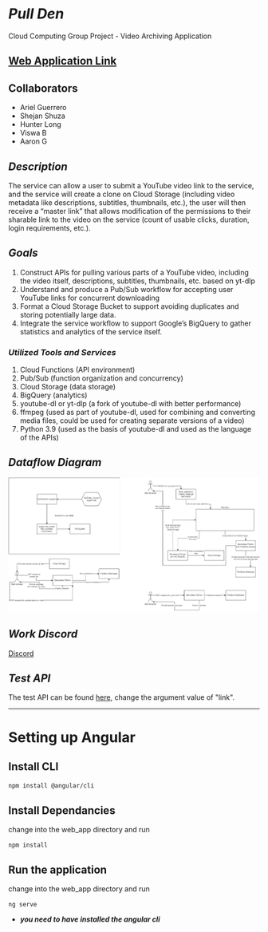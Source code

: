 # ***Pull Den***

Cloud Computing Group Project - Video Archiving Application

## [Web Application Link](https://pull-den-web-app-prdbw7yvpq-uc.a.run.app/) 

## **Collaborators**

* Ariel Guerrero
* Shejan Shuza
* Hunter Long
* Viswa B
* Aaron G

## ***Description***

The service can allow a user to submit a YouTube video link to the service, and the service will create a
clone on Cloud Storage (including video metadata like descriptions, subtitles, thumbnails, etc.), the user
will then receive a “master link” that allows modification of the permissions to their sharable link to the
video on the service (count of usable clicks, duration, login requirements, etc.).

## ***Goals***

1. Construct APIs for pulling various parts of a YouTube video, including the video itself,
descriptions, subtitles, thumbnails, etc. based on yt-dlp
2. Understand and produce a Pub/Sub workflow for accepting user YouTube links for concurrent downloading
3. Format a Cloud Storage Bucket to support avoiding duplicates and storing potentially large data.
4. Integrate the service workflow to support Google’s BigQuery to gather statistics and analytics of
the service itself.

### ***Utilized Tools and Services***

1. Cloud Functions (API environment)
2. Pub/Sub (function organization and concurrency)
3. Cloud Storage (data storage)
4. BigQuery (analytics)
5. youtube-dl or yt-dlp (a fork of youtube-dl with better performance)
6. ffmpeg (used as part of youtube-dl, used for combining and converting media files, could be
used for creating separate versions of a video)
7. Python 3.9 (used as the basis of youtube-dl and used as the language of the APIs)

## ***Dataflow Diagram***

![](CS4843-Dataflow.drawio.png)

## ***Work Discord***

[Discord](https://discord.gg/6AmEpgpPtu)

## ***Test API***

The test API can be found [here](https://us-central1-cs4843-youtube-dl.cloudfunctions.net/test-youtube-video-download?link=), change the argument value of "link".

___

# Setting up Angular

## Install CLI

    npm install @angular/cli

## Install Dependancies
    
change into the web_app directory and run
    
    npm install

## Run the application

change into the web_app directory and run

    ng serve
    
* ***you need to have installed the angular cli***
